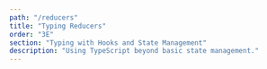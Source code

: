 ```yaml
---
path: "/reducers"
title: "Typing Reducers"
order: "3E"
section: "Typing with Hooks and State Management"
description: "Using TypeScript beyond basic state management."
---
```

